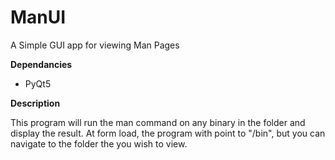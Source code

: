 # ManUI
A Simple GUI app for viewing Man Pages

<b>Dependancies</b>

* PyQt5

<b>Description</b>

This program will run the man command on any binary in the folder and display the result.
At form load, the program with point to "/bin", but you can navigate to the folder the you wish to view.

